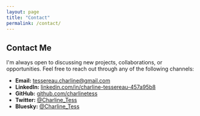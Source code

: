 ```yaml
---
layout: page
title: "Contact"
permalink: /contact/
---
```


## Contact Me

I'm always open to discussing new projects, collaborations, or opportunities. Feel free to reach out through any of the following channels:

- **Email:** [tessereau.charline@gmail.com](mailto:tessereau.charline@gmail.com)
- **LinkedIn:** [linkedin.com/in/charline-tessereau-457a95b8](https://www.linkedin.com/in/charline-tessereau-457a95b8/)
- **GitHub:** [github.com/charlinetess](https://github.com/charlinetess)
- **Twitter:** [@Charline_Tess](https://x.com/Charline_Tess)
- **Bluesky:** [@Charline_Tess](https://bsky.app/profile/chrltsr.bsky.social)

